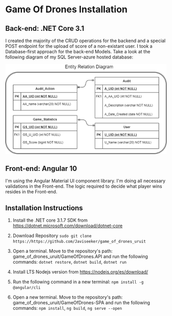 # **Game Of Drones Installation**
## Back-end: .NET Core 3.1
I created the majority of the CRUD operations for the backend and a special POST endpoint for the upload of score of a non-existant user. 
I took a Database-first approach for the back-end Models. Take a look at the following diagram of my SQL Server-azure hosted database:

<img src="./ERD_game_of_drones.png">



## Front-end: Angular 10
I'm using the Angular Material UI component library. I'm doing all necessary validations in the Front-end. The logic required to decide what player wins resides in the Front-end.

## Installation Instructions
1. Install the .NET core 3.1.7 SDK from https://dotnet.microsoft.com/download/dotnet-core

2. Download Repository
`sudo git clone https://https://github.com/Javiseeker/game_of_drones_uruit`

3. Open a terminal. Move to the repository's path: game_of_drones_uruit/GameOfDrones.API and run the following commands:
`dotnet restore`,
`dotnet build`,
`dotnet run`

4. Install LTS Nodejs version from https://nodejs.org/es/download/

5. Run the following command in a new terminal:
`npm install -g @angular/cli`

6. Open a new terminal. Move to the repository's path: game_of_drones_uruit/GameOfDrones-SPA and run the following commands:
`npm install`,
`ng build`,
`ng serve --open`
